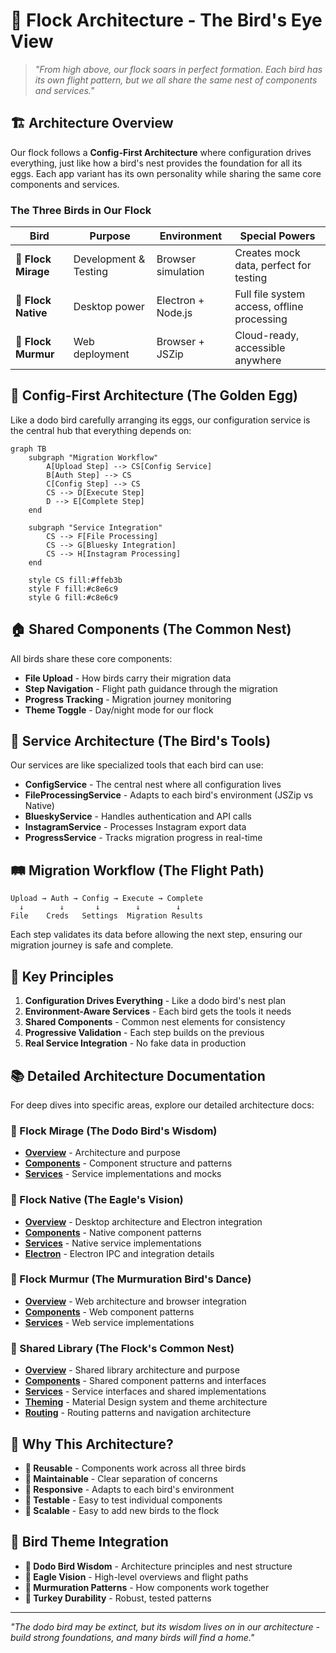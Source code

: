 # 🦅 Flock Architecture - The Bird's Eye View

> *"From high above, our flock soars in perfect formation. Each bird has its own flight pattern, but we all share the same nest of components and services."*

## 🏗️ **Architecture Overview**

Our flock follows a **Config-First Architecture** where configuration drives everything, just like how a bird's nest provides the foundation for all its eggs. Each app variant has its own personality while sharing the same core components and services.

### **The Three Birds in Our Flock**

| Bird | Purpose | Environment | Special Powers |
|------|---------|-------------|----------------|
| **🦤 Flock Mirage** | Development & Testing | Browser simulation | Creates mock data, perfect for testing |
| **🦅 Flock Native** | Desktop power | Electron + Node.js | Full file system access, offline processing |
| **🌊 Flock Murmur** | Web deployment | Browser + JSZip | Cloud-ready, accessible anywhere |

## 🥚 **Config-First Architecture (The Golden Egg)**

Like a dodo bird carefully arranging its eggs, our configuration service is the central hub that everything depends on:

```mermaid
graph TB
    subgraph "Migration Workflow"
        A[Upload Step] --> CS[Config Service]
        B[Auth Step] --> CS
        C[Config Step] --> CS
        CS --> D[Execute Step]
        D --> E[Complete Step]
    end
    
    subgraph "Service Integration"
        CS --> F[File Processing]
        CS --> G[Bluesky Integration]
        CS --> H[Instagram Processing]
    end
    
    style CS fill:#ffeb3b
    style F fill:#c8e6c9
    style G fill:#c8e6c9
```

## 🏠 **Shared Components (The Common Nest)**

All birds share these core components:
- **File Upload** - How birds carry their migration data
- **Step Navigation** - Flight path guidance through the migration
- **Progress Tracking** - Migration journey monitoring
- **Theme Toggle** - Day/night mode for our flock

## 🔧 **Service Architecture (The Bird's Tools)**

Our services are like specialized tools that each bird can use:

- **ConfigService** - The central nest where all configuration lives
- **FileProcessingService** - Adapts to each bird's environment (JSZip vs Native)
- **BlueskyService** - Handles authentication and API calls
- **InstagramService** - Processes Instagram export data
- **ProgressService** - Tracks migration progress in real-time

## 🛤️ **Migration Workflow (The Flight Path)**

```
Upload → Auth → Config → Execute → Complete
  ↓        ↓       ↓        ↓        ↓
File    Creds   Settings  Migration Results
```

Each step validates its data before allowing the next step, ensuring our migration journey is safe and complete.

## 🎯 **Key Principles**

1. **Configuration Drives Everything** - Like a dodo bird's nest plan
2. **Environment-Aware Services** - Each bird gets the tools it needs
3. **Shared Components** - Common nest elements for consistency
4. **Progressive Validation** - Each step builds on the previous
5. **Real Service Integration** - No fake data in production

## 📚 **Detailed Architecture Documentation**

For deep dives into specific areas, explore our detailed architecture docs:

### **🦤 Flock Mirage (The Dodo Bird's Wisdom)**
- **[Overview](architecture/flock-mirage/OVERVIEW.md)** - Architecture and purpose
- **[Components](architecture/flock-mirage/COMPONENTS.md)** - Component structure and patterns
- **[Services](architecture/flock-mirage/SERVICES.md)** - Service implementations and mocks

### **🦅 Flock Native (The Eagle's Vision)**
- **[Overview](architecture/flock-native/OVERVIEW.md)** - Desktop architecture and Electron integration
- **[Components](architecture/flock-native/COMPONENTS.md)** - Native component patterns
- **[Services](architecture/flock-native/SERVICES.md)** - Native service implementations
- **[Electron](architecture/flock-native/ELECTRON.md)** - Electron IPC and integration details

### **🌊 Flock Murmur (The Murmuration Bird's Dance)**
- **[Overview](architecture/flock-murmur/OVERVIEW.md)** - Web architecture and browser integration
- **[Components](architecture/flock-murmur/COMPONENTS.md)** - Web component patterns
- **[Services](architecture/flock-murmur/SERVICES.md)** - Web service implementations

### **🧩 Shared Library (The Flock's Common Nest)**
- **[Overview](architecture/shared/OVERVIEW.md)** - Shared library architecture and purpose
- **[Components](architecture/shared/COMPONENTS.md)** - Shared component patterns and interfaces
- **[Services](architecture/shared/SERVICES.md)** - Service interfaces and shared implementations
- **[Theming](architecture/shared/THEMING.md)** - Material Design system and theme architecture
- **[Routing](architecture/shared/ROUTING.md)** - Routing patterns and navigation architecture

## 🚀 **Why This Architecture?**

- **🔄 Reusable** - Components work across all three birds
- **🔧 Maintainable** - Clear separation of concerns
- **📱 Responsive** - Adapts to each bird's environment
- **🧪 Testable** - Easy to test individual components
- **🚀 Scalable** - Easy to add new birds to the flock

## 🎨 **Bird Theme Integration**

- **🦤 Dodo Bird Wisdom** - Architecture principles and nest structure
- **🦅 Eagle Vision** - High-level overviews and flight paths
- **🌊 Murmuration Patterns** - How components work together
- **🦃 Turkey Durability** - Robust, tested patterns

---

*"The dodo bird may be extinct, but its wisdom lives on in our architecture - build strong foundations, and many birds will find a home."*
